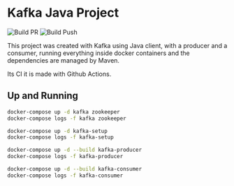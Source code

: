 # Kafka Java Project

![Build PR](https://github.com/juliocesarscheidt/java-kafka-project/actions/workflows/build_pr.yml/badge.svg)
![Build Push](https://github.com/juliocesarscheidt/java-kafka-project/actions/workflows/build_push.yml/badge.svg)

This project was created with Kafka using Java client, with a producer and a consumer, running everything inside docker containers and the dependencies are managed by Maven.

Its CI it is made with Github Actions.

## Up and Running

```bash
docker-compose up -d kafka zookeeper
docker-compose logs -f kafka zookeeper

docker-compose up -d kafka-setup
docker-compose logs -f kafka-setup

docker-compose up -d --build kafka-producer
docker-compose logs -f kafka-producer

docker-compose up -d --build kafka-consumer
docker-compose logs -f kafka-consumer
```
